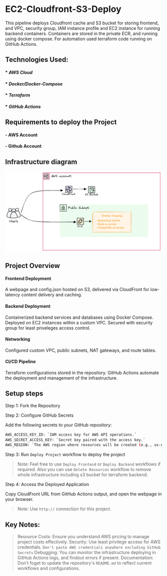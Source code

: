 # EC2-Cloudfront-S3-Deploy
This pipeline deploys Cloudfront cache and S3 bucket for storing frontend, and VPC, security group, IAM instance profile and EC2 instance for running backend containers. Containers are stored in the private ECR, and running using docker compose. For automation used terraform code running on GitHub Actions.


## Technologies Used:

#### * _AWS Cloud_
#### * _Docker/Docker-Compose_
#### * _Terraform_
#### * _GitHub Actions_

## Requirements to deploy the Project
#### - AWS Account
#### - Github Account

## Infrastructure diagram

![alt text](infrastructure.png)



## Project Overview

#### Frontend Deployment
A webpage and config.json hosted on S3, delivered via CloudFront for low-latency content delivery and caching.

#### Backend Deployment
Containerized backend services and databases using Docker Compose. Deployed on EC2 instances within a custom VPC.
Secured with security group for least priveleges access control.

#### Networking
Configured custom VPC, public subnets, NAT gateways, and route tables.

#### CI/CD Pipeline
Terraform configurations stored in the repository.
GitHub Actions automate the deployment and management of the infrastructure.




## Setup steps
Step 1: Fork the Repository 

Step 2: Configure GitHub Secrets

Add the following secrets to your GitHub repository:

```sh
AWS_ACCESS_KEY_ID: `IAM access key for AWS API operations.`
AWS_SECRET_ACCESS_KEY: `Secret key paired with the access key.`
AWS_REGION: `The AWS region where resources will be created (e.g., us-east-1).`
```

Step 3: Run `Deploy Project` workflow to deploy the project
> Note: Feel free to use `Deploy Frontend` or `Deploy Backend` workflows if required. Also you can use `Delete Resources` workflow to remove whole infrastructure including s3 bucket for terraform backend.

Step 4: Access the Deployed Application

Copy CloudFront URL from GitHub Actions output, and open the webpage in your browser.

> Note: Use `http://` connection for this project.

## Key Notes:
> Resource Costs: Ensure you understand AWS pricing to manage project costs effectively.
> Security: Use least privilege access for AWS credentials. `Don't paste AWS credentials anywhere excluding GitHub Secrets`
> Debugging: You can monitor the infrastructure deploying in GitHub Actions logs, and findout errors if present.
> Documentation: Don't foget to update the repository's `README.md` to reflect current workflows and configurations.
